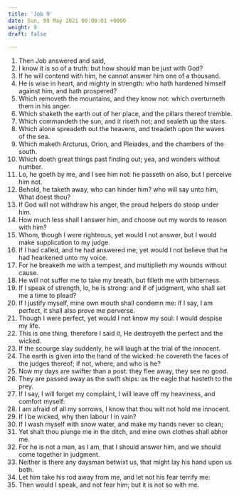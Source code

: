 ```yaml
---
title: 'Job 9'
date: Sun, 09 May 2021 00:00:01 +0000
weight: 9
draft: false
  
---
```


1. Then Job answered and said,
2. I know it is so of a truth: but how should man be just with God?
3. If he will contend with him, he cannot answer him one of a thousand.
4. He is wise in heart, and mighty in strength: who hath hardened himself against him, and hath prospered?
5. Which removeth the mountains, and they know not: which overturneth them in his anger.
6. Which shaketh the earth out of her place, and the pillars thereof tremble.
7. Which commandeth the sun, and it riseth not; and sealeth up the stars.
8. Which alone spreadeth out the heavens, and treadeth upon the waves of the sea.
9. Which maketh Arcturus, Orion, and Pleiades, and the chambers of the south.
10. Which doeth great things past finding out; yea, and wonders without number.
11. Lo, he goeth by me, and I see him not: he passeth on also, but I perceive him not.
12. Behold, he taketh away, who can hinder him? who will say unto him, What doest thou?
13. If God will not withdraw his anger, the proud helpers do stoop under him.
14. How much less shall I answer him, and choose out my words to reason with him?
15. Whom, though I were righteous, yet would I not answer, but I would make supplication to my judge.
16. If I had called, and he had answered me; yet would I not believe that he had hearkened unto my voice.
17. For he breaketh me with a tempest, and multiplieth my wounds without cause.
18. He will not suffer me to take my breath, but filleth me with bitterness.
19. If I speak of strength, lo, he is strong: and if of judgment, who shall set me a time to plead?
20. If I justify myself, mine own mouth shall condemn me: if I say, I am perfect, it shall also prove me perverse.
21. Though I were perfect, yet would I not know my soul: I would despise my life.
22. This is one thing, therefore I said it, He destroyeth the perfect and the wicked.
23. If the scourge slay suddenly, he will laugh at the trial of the innocent.
24. The earth is given into the hand of the wicked: he covereth the faces of the judges thereof; if not, where, and who is he?
25. Now my days are swifter than a post: they flee away, they see no good.
26. They are passed away as the swift ships: as the eagle that hasteth to the prey.
27. If I say, I will forget my complaint, I will leave off my heaviness, and comfort myself:
28. I am afraid of all my sorrows, I know that thou wilt not hold me innocent.
29. If I be wicked, why then labour I in vain?
30. If I wash myself with snow water, and make my hands never so clean;
31. Yet shalt thou plunge me in the ditch, and mine own clothes shall abhor me.
32. For he is not a man, as I am, that I should answer him, and we should come together in judgment.
33. Neither is there any daysman betwixt us, that might lay his hand upon us both.
34. Let him take his rod away from me, and let not his fear terrify me:
35. Then would I speak, and not fear him; but it is not so with me.
